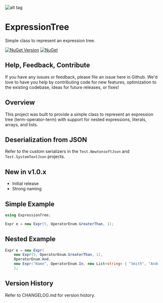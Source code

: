 ![alt tag](https://raw.githubusercontent.com/jchristn/ExpressionTree/main/Assets/icon.ico)

# ExpressionTree

Simple class to represent an expression tree.

[![NuGet Version](https://img.shields.io/nuget/v/ExpressionTree.svg?style=flat)](https://www.nuget.org/packages/ExpressionTree/) [![NuGet](https://img.shields.io/nuget/dt/ExpressionTree.svg)](https://www.nuget.org/packages/ExpressionTree) 

## Help, Feedback, Contribute

If you have any issues or feedback, please file an issue here in Github. We'd love to have you help by contributing code for new features, optimization to the existing codebase, ideas for future releases, or fixes!

## Overview

This project was built to provide a simple class to represent an expression tree (term-operator-term) with support for nested expressions, literals, arrays, and lists.

## Deserialization from JSON

Refer to the custom serializers in the ```Test.NewtonsoftJson``` and ```Test.SystemTextJson``` projects.

## New in v1.0.x

- Initial release
- Strong naming

## Simple Example
```csharp
using ExpressionTree;

Expr e = new Expr(5, OperatorEnum.GreaterThan, 1);
```

## Nested Example
```csharp
Expr e = new Expr(
	new Expr(5, OperatorEnum.GreaterThan, 1),
	OperatorEnum.And,
	new Expr("Name", OperatorEnum.In, new List<string> { "Smith", "Anderson", "Jones" })
	);
```

## Version History

Refer to CHANGELOG.md for version history.
